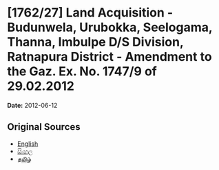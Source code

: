# [1762/27] Land Acquisition - Budunwela, Urubokka, Seelogama, Thanna, Imbulpe D/S Division, Ratnapura District - Amendment to the Gaz. Ex. No. 1747/9 of 29.02.2012

**Date:** 2012-06-12

## Original Sources

- [English](https://documents.gov.lk/view/extra-gazettes/2012/6/1762-27_E.pdf)
- [සිංහල](https://documents.gov.lk/view/extra-gazettes/2012/6/1762-27_S.pdf)
- [தமிழ்](https://documents.gov.lk/view/extra-gazettes/2012/6/1762-27_T.pdf)
